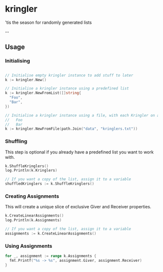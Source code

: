 # kringler

'tis the season for randomly generated lists

--

## Usage

### Initialising

```go

// Initialise empty kringler instance to add stuff to later
k := kringler.New()

// Initialise a kringler instance using a predefined list
k := kringler.NewFromList([]string{
  "Foo",
  "Bar",
})

// Initialise a kringler instance using a file, with each Kringler on a new line, e.g.
//   Foo
//   Bar
k := kringler.NewFromFile(path.Join("data", "kringlers.txt"))
```

### Shuffling

This step is optional if you already have a predefined list you want to work with.

```go
k.ShuffleKringlers()
log.Println(k.Kringlers)

// If you want a copy of the list, assign it to a variable
shuffledKringlers := k.ShuffleKringlers()
```

### Creating Assignments

This will create a unique slice of exclusive Giver and Receiver properties.

```go
k.CreateLinearAssignments()
log.Println(k.Assignments)

// If you want a copy of the list, assign it to a variable
assignments := k.CreateLinearAssignments()
```

### Using Assignments

```go
for _, assignment := range k.Assignments {
  fmt.Printf("%s -> %s", assignment.Giver, assignment.Receiver)
}
```
